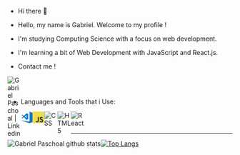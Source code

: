 - Hi there :wave:

- Hello, my name is Gabriel. Welcome to my profile !
- I'm studying Computing Science with a focus on web development.

- I'm learning a bit of Web Development with JavaScript and React.js.

- Contact me !

<a href="https://www.linkedin.com/in/gabrielpaschoal2001/" target = "_blank"><img align="left" alt="Gabriel Paschoal | Linkedin" width="30px" src="https://img.icons8.com/color/72/linkedin.png"/></a>

<br />
<br />


- Languages and Tools that i Use:

<img align="left" alt="Visual Studio Code" width="26px" src="https://raw.githubusercontent.com/github/explore/80688e429a7d4ef2fca1e82350fe8e3517d3494d/topics/visual-studio-code/visual-studio-code.png" />
<img align="left" alt="JavaScript" width="26px" src="https://raw.githubusercontent.com/github/explore/80688e429a7d4ef2fca1e82350fe8e3517d3494d/topics/javascript/javascript.png"/>
<img align="left" alt="CSS" width="30px" src="https://img.icons8.com/color/2x/css3.png" />
<img align="left" alt="HTML5" width="30px" src="https://img.icons8.com/color/72/html-5.png" />
<img align="left" alt="React" width="30px" src="https://img.icons8.com/plasticine/2x/react.png" />


<br />
<br />

---

<img align="left" alt="Gabriel Paschoal github stats" src="https://github-readme-stats.codestackr.vercel.app/api?username=Gabriel-P22&show_icons=true&hide_border=true" />

[![Top Langs](https://github-readme-stats.vercel.app/api/top-langs/?username=Gabriel-P22)](https://github.com/Gabriel-P22/github-readme-stats)
